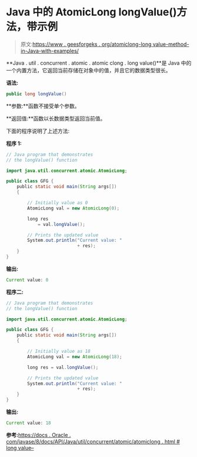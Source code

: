 # Java 中的 AtomicLong longValue()方法，带示例

> 原文:[https://www . geesforgeks . org/atomiclong-long value-method-in-Java-with-examples/](https://www.geeksforgeeks.org/atomiclong-longvalue-method-in-java-with-examples/)

**Java . util . concurrent . atomic . atomic clong . long value()**是 Java 中的一个内置方法，它返回当前存储在对象中的值，并且它的数据类型很长。

**语法:**

```java
public long longValue()

```

**参数:**函数不接受单个参数。

**返回值:**函数以长数据类型返回当前值。

下面的程序说明了上述方法:

**程序 1:**

```java
// Java program that demonstrates
// the longValue() function

import java.util.concurrent.atomic.AtomicLong;

public class GFG {
    public static void main(String args[])
    {

        // Initially value as 0
        AtomicLong val = new AtomicLong(0);

        long res
            = val.longValue();

        // Prints the updated value
        System.out.println("Current value: "
                           + res);
    }
}
```

**输出:**

```java
Current value: 0

```

**程序二:**

```java
// Java program that demonstrates
// the longValue() function

import java.util.concurrent.atomic.AtomicLong;

public class GFG {
    public static void main(String args[])
    {

        // Initially value as 18
        AtomicLong val = new AtomicLong(18);

        long res = val.longValue();

        // Prints the updated value
        System.out.println("Current value: "
                           + res);
    }
}
```

**输出:**

```java
Current value: 18

```

**参考:**[https://docs . Oracle . com/javase/8/docs/API/Java/util/concurrent/atomic/atomiclong . html # long value–](https://docs.oracle.com/javase/8/docs/api/java/util/concurrent/atomic/AtomicLong.html#longValue--)